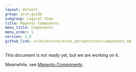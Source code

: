 ```yaml
---
layout: default
group: arch-guide
subgroup: Logical View
title: Magento Components
menu_title: Components
menu_order: 1
version: 2.0
github_link: architecture/archi_perspectives/components.md
---
```


This document is not ready yet, but we are working on it.

Meanwhile, see [Magento Components]({{page.baseurl}}architecture/archi_perspectives/components/AComponents.html).
